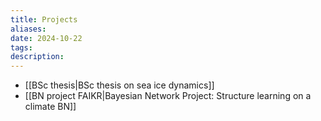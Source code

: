 ```yaml
---
title: Projects
aliases: 
date: 2024-10-22
tags: 
description:
---
```

- [[BSc thesis|BSc thesis on sea ice dynamics]]
- [[BN project FAIKR|Bayesian Network Project: Structure learning on a climate BN]]


